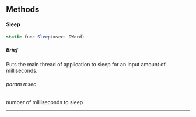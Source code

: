 Methods
---

#### Sleep

```C#
static func Sleep(msec: DWord)
```

##### Brief
Puts the main thread of application to sleep for an input amount of milliseconds.

###### param msec
number of milliseconds to sleep
***

